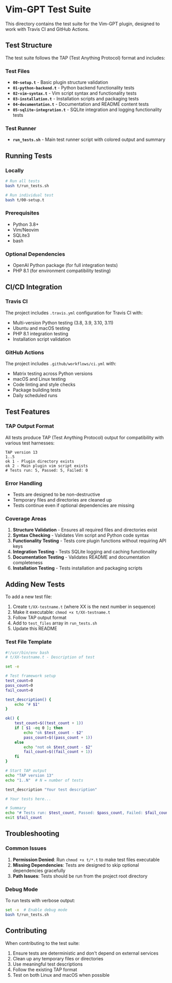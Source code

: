 # Vim-GPT Test Suite

This directory contains the test suite for the Vim-GPT plugin, designed to work with Travis CI and GitHub Actions.

## Test Structure

The test suite follows the TAP (Test Anything Protocol) format and includes:

### Test Files

- **`00-setup.t`** - Basic plugin structure validation
- **`01-python-backend.t`** - Python backend functionality tests  
- **`02-vim-syntax.t`** - Vim script syntax and functionality tests
- **`03-installation.t`** - Installation scripts and packaging tests
- **`04-documentation.t`** - Documentation and README content tests
- **`05-sqlite-integration.t`** - SQLite integration and logging functionality tests

### Test Runner

- **`run_tests.sh`** - Main test runner script with colored output and summary

## Running Tests

### Locally

```bash
# Run all tests
bash t/run_tests.sh

# Run individual test
bash t/00-setup.t
```

### Prerequisites

- Python 3.8+ 
- Vim/Neovim
- SQLite3
- bash

### Optional Dependencies

- OpenAI Python package (for full integration tests)
- PHP 8.1 (for environment compatibility testing)

## CI/CD Integration

### Travis CI

The project includes `.travis.yml` configuration for Travis CI with:

- Multi-version Python testing (3.8, 3.9, 3.10, 3.11)
- Ubuntu and macOS testing
- PHP 8.1 integration testing
- Installation script validation

### GitHub Actions  

The project includes `.github/workflows/ci.yml` with:

- Matrix testing across Python versions
- macOS and Linux testing
- Code linting and style checks
- Package building tests
- Daily scheduled runs

## Test Features

### TAP Output Format

All tests produce TAP (Test Anything Protocol) output for compatibility with various test harnesses:

```
TAP version 13
1..5
ok 1 - Plugin directory exists
ok 2 - Main plugin vim script exists
# Tests run: 5, Passed: 5, Failed: 0
```

### Error Handling

- Tests are designed to be non-destructive
- Temporary files and directories are cleaned up
- Tests continue even if optional dependencies are missing

### Coverage Areas

1. **Structure Validation** - Ensures all required files and directories exist
2. **Syntax Checking** - Validates Vim script and Python code syntax
3. **Functionality Testing** - Tests core plugin functions without requiring API keys
4. **Integration Testing** - Tests SQLite logging and caching functionality
5. **Documentation Testing** - Validates README and documentation completeness
6. **Installation Testing** - Tests installation and packaging scripts

## Adding New Tests

To add a new test file:

1. Create `t/XX-testname.t` (where XX is the next number in sequence)
2. Make it executable: `chmod +x t/XX-testname.t`
3. Follow TAP output format
4. Add to `test_files` array in `run_tests.sh`
5. Update this README

### Test File Template

```bash
#!/usr/bin/env bash
# t/XX-testname.t - Description of test

set -e

# Test framework setup
test_count=0
pass_count=0
fail_count=0

test_description() {
    echo "# $1"
}

ok() {
    test_count=$((test_count + 1))
    if [ $1 -eq 0 ]; then
        echo "ok $test_count - $2"
        pass_count=$((pass_count + 1))
    else
        echo "not ok $test_count - $2"
        fail_count=$((fail_count + 1))
    fi
}

# Start TAP output
echo "TAP version 13"
echo "1..N"  # N = number of tests

test_description "Your test description"

# Your tests here...

# Summary
echo "# Tests run: $test_count, Passed: $pass_count, Failed: $fail_count"
exit $fail_count
```

## Troubleshooting

### Common Issues

1. **Permission Denied**: Run `chmod +x t/*.t` to make test files executable
2. **Missing Dependencies**: Tests are designed to skip optional dependencies gracefully
3. **Path Issues**: Tests should be run from the project root directory

### Debug Mode

To run tests with verbose output:

```bash
set -x  # Enable debug mode
bash t/run_tests.sh
```

## Contributing

When contributing to the test suite:

1. Ensure tests are deterministic and don't depend on external services
2. Clean up any temporary files or directories
3. Use meaningful test descriptions
4. Follow the existing TAP format
5. Test on both Linux and macOS when possible
